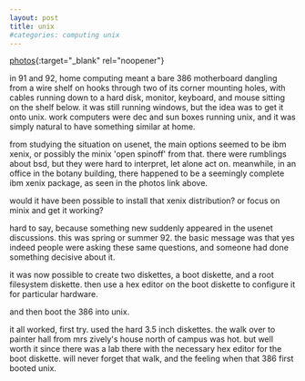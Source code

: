 ```yaml
---
layout: post
title: unix
#categories: computing unix
---
```

[photos](https://photos.app.goo.gl/rL5NTL2iFomFjedM6){:target="_blank" rel="noopener"}

in 91 and 92, home computing meant a bare 386 motherboard dangling from a wire shelf on hooks through two of its corner mounting holes, with cables running down to a hard disk, monitor, keyboard, and mouse sitting on the shelf below. it was still running windows, but the idea was to get it onto unix. work computers were dec and sun boxes running unix, and it was simply natural to have something similar at home.

from studying the situation on usenet, the main options seemed to be ibm xenix, or possibly the minix 'open spinoff' from that. there were rumblings about bsd, but they were hard to interpret, let alone act on. meanwhile, in an office in the botany building, there happened to be a seemingly complete ibm xenix package, as seen in the photos link above. 

would it have been possible to install that xenix distribution? or focus on minix and get it working?

hard to say, because something new suddenly appeared in the usenet discussions. this was spring or summer 92. the basic message was that yes indeed people were asking these same questions, and someone had done something decisive about it.

it was now possible to create two diskettes, a boot diskette, and a root filesystem diskette. then use a hex editor on the boot diskette to configure it for particular hardware.

and then boot the 386 into unix.

it all worked, first try. used the hard 3.5 inch diskettes. the walk over to painter hall from mrs zively's house north of campus was hot. but well worth it since there was a lab there with the necessary hex editor for the boot diskette. will never forget that walk, and the feeling when that 386 first booted unix. 
